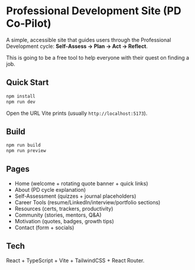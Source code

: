# Professional Development Site (PD Co‑Pilot)

A simple, accessible site that guides users through the Professional Development cycle:
**Self‑Assess → Plan → Act → Reflect**.

This is going to be a free tool to help everyone with their quest on finding a job.
## Quick Start
```bash
npm install
npm run dev
```
Open the URL Vite prints (usually `http://localhost:5173`).

## Build
```bash
npm run build
npm run preview
```

## Pages
- Home (welcome + rotating quote banner + quick links)
- About (PD cycle explanation)
- Self‑Assessment (quizzes + journal placeholders)
- Career Tools (resume/LinkedIn/interview/portfolio sections)
- Resources (certs, trackers, productivity)
- Community (stories, mentors, Q&A)
- Motivation (quotes, badges, growth tips)
- Contact (form + socials)

## Tech
React + TypeScript + Vite + TailwindCSS + React Router.

